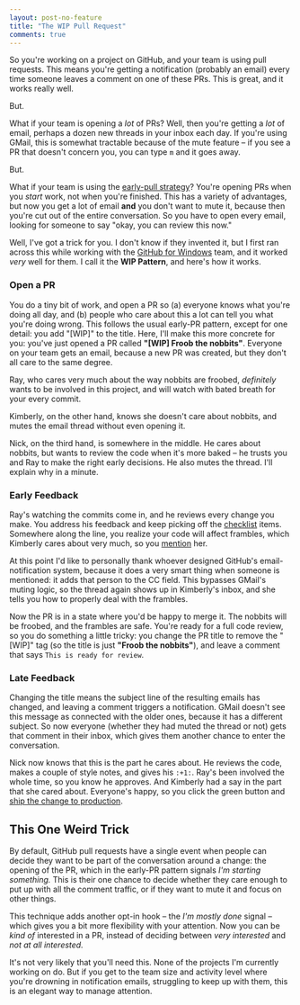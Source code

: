 ```yaml
---
layout: post-no-feature
title: "The WIP Pull Request"
comments: true
---
```


So you're working on a project on GitHub, and your team is using pull requests.
This means you're getting a notification (probably an email) every time someone leaves a comment on one of these PRs.
This is great, and it works really well.

But.

What if your team is opening a _lot_ of PRs?
Well, then you're getting a _lot_ of email, perhaps a dozen new threads in your inbox each day.
If you're using GMail, this is somewhat tractable because of the mute feature – if you see a PR that doesn't concern you, you can type `m` and it goes away.

But.

What if your team is using the [early-pull strategy][early]?
You're opening PRs when you _start_ work, not when you're finished.
This has a variety of advantages, but now you get a lot of email **and** you don't want to mute it, because then you're cut out of the entire conversation.
So you have to open every email, looking for someone to say "okay, you can review this now."

Well, I've got a trick for you.
I don't know if they invented it, but I first ran across this while working with the [GitHub for Windows][ghfw] team, and it worked _very_ well for them.
I call it the **WIP Pattern**, and here's how it works.

### Open a PR

You do a tiny bit of work, and open a PR so (a) everyone knows what you're doing all day, and (b) people who care about this a lot can tell you what you're doing wrong.
This follows the usual early-PR pattern, except for one detail: you add "[WIP]" to the title.
Here, I'll make this more concrete for you: you've just opened a PR called **"[WIP] Froob the nobbits"**.
Everyone on your team gets an email, because a new PR was created, but they don't all care to the same degree.

Ray, who cares very much about the way nobbits are froobed, _definitely_ wants to be involved in this project, and will watch with bated breath for your every commit.

Kimberly, on the other hand, knows she doesn't care about nobbits, and mutes the email thread without even opening it.

Nick, on the third hand, is somewhere in the middle.
He cares about nobbits, but wants to review the code when it's more baked – he trusts you and Ray to make the right early decisions.
He also mutes the thread.
I'll explain why in a minute.

### Early Feedback

Ray's watching the commits come in, and he reviews every change you make.
You address his feedback and keep picking off the [checklist][checklist] items.
Somewhere along the line, you realize your code will affect frambles, which Kimberly cares about very much, so you [mention][mention] her.

At this point I'd like to personally thank whoever designed GitHub's email-notification system, because it does a very smart thing when someone is mentioned: it adds that person to the CC field.
This bypasses GMail's muting logic, so the thread again shows up in Kimberly's inbox, and she tells you how to properly deal with the frambles.

Now the PR is in a state where you'd be happy to merge it.
The nobbits will be froobed, and the frambles are safe.
You're ready for a full code review, so you do something a little tricky: you change the PR title to remove the "[WIP]" tag (so the title is just **"Froob the nobbits"**), and leave a comment that says `This is ready for review`.

### Late Feedback

Changing the title means the subject line of the resulting emails has changed, and leaving a comment triggers a notification.
GMail doesn't see this message as connected with the older ones, because it has a different subject.
So now everyone (whether they had muted the thread or not) gets that comment in their inbox, which gives them another chance to enter the conversation.

Nick now knows that this is the part he cares about.
He reviews the code, makes a couple of style notes, and gives his `:+1:`.
Ray's been involved the whole time, so you know he approves.
And Kimberly had a say in the part that she cared about.
Everyone's happy, so you click the green button and [ship the change to production][cd].

## This One Weird Trick

By default, GitHub pull requests have a single event when people can decide they want to be part of the conversation around a change: the opening of the PR, which in the early-PR pattern signals _I'm starting something._
This is their one chance to decide whether they care enough to put up with all the comment traffic, or if they want to mute it and focus on other things.

This technique adds another opt-in hook – the _I'm mostly done_ signal – which gives you a bit more flexibility with your attention.
Now you can be _kind of_ interested in a PR, instead of deciding between _very interested_ and _not at all interested._

It's not very likely that you'll need this.
None of the projects I'm currently working on do.
But if you get to the team size and activity level where you're drowning in notification emails, struggling to keep up with them, this is an elegant way to manage attention.

[ghfw]: https://windows.github.com/
[early]: https://github.com/blog/1124-how-we-use-pull-requests-to-build-github
[checklist]: https://help.github.com/articles/writing-on-github/#task-lists
[mention]: https://guides.github.com/features/issues/#notifications
[cd]: http://blogs.atlassian.com/2014/04/practical-continuous-deployment/
